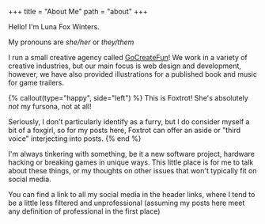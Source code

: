 +++
title = "About Me"
path = "about"
+++

Hello! I'm Luna Fox Winters.

My pronouns are *she/her* or *they/them*

I run a small creative agency called [GoCreateFun](http://gocreate.fun)! We work in a variety of creative industries, but our main focus is web design and development, however, we have also provided illustrations for a published book and music for game trailers. 

{% callout(type="happy", side="left") %}
This is Foxtrot! She's absolutely *not* my fursona, not at all!

Seriously, I don't particularly identify as a furry, but I do consider myself a bit of a foxgirl, so for my posts here, 
Foxtrot can offer an aside or "third voice" interjecting into posts.
{% end %}

I'm always tinkering with something, be it a new software project, hardware hacking or breaking games in unique ways. This little place is for me to talk about these things, or my thoughts on other issues that won't typically fit on social media.

You can find a link to all my social media in the header links, where I tend to be a little less filtered and unprofessional (assuming my posts here meet any definition of professional in the first place)
